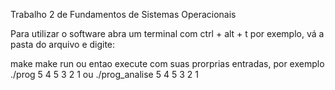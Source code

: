 Trabalho 2 de Fundamentos de Sistemas Operacionais

Para utilizar o software abra um terminal com ctrl + alt + t  por exemplo,
vá a pasta do arquivo e digite:

make
make run ou entao execute com suas prorprias entradas, por exemplo ./prog 5 4 5 3 2 1 ou ./prog_analise 5 4 5 3 2 1

